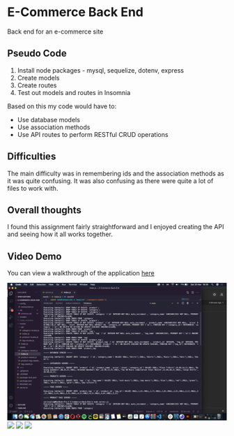 # E-Commerce Back End
Back end for an e-commerce site

## Pseudo Code
1. Install node packages - mysql, sequelize, dotenv, express
2. Create models
3. Create routes
4. Test out models and routes in Insomnia

Based on this my code would have to:
- Use database models
- Use association methods
- Use API routes to perform RESTful CRUD operations

## Difficulties
The main difficulty was in remembering ids and the association methods as it was quite confusing. It was also confusing as there were quite a lot of files to work with.

## Overall thoughts
I found this assignment fairly straightforward and I enjoyed creating the API and seeing how it all works together. 

## Video Demo
You can view a walkthrough of the application [here](https://drive.google.com/file/d/1zDP5NOc80eFpxXWffinc-UApx5U_GLle/view?usp=sharing)

<img src="Assets/Images/Screenshot.png">
<img src="Assets/Images/categories">
<img src="Assets/Images/products">
<img src="Assets/Images/tags">